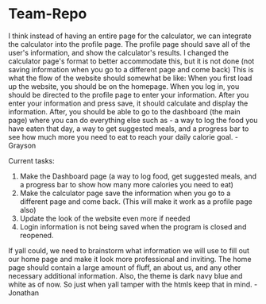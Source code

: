 # Team-Repo

I think instead of having an entire page for the calculator, we can integrate the calculator into the profile page. The profile page should save all of the user's information, and show the calculator's results. I changed the calculator page's format to better accommodate this, but it is not done (not saving information when you go to a different page and come back)
This is what the flow of the website should somewhat be like: When you first load up the website, you should be on the homepage. When you log in, you should be directed to the profile page to enter your information. After you enter your information and press save, it should calculate and display the information. After, you should be able to go to the dashboard (the main page) where you can do everything else such as - a way to log the food you have eaten that day, a way to get suggested meals, and a progress bar to see how much more you need to eat to reach your daily calorie goal. - Grayson

Current tasks:
1. Make the Dashboard page (a way to log food, get suggested meals, and a progress bar to show how many more calories you need to eat)
2. Make the calculator page save the information when you go to a different page and come back. (This will make it work as a profile page also)
3. Update the look of the website even more if needed
4. Login information is not being saved when the program is closed and reopened.






If yall could, we need to brainstorm what information we will use to fill out our home page and make it look more professional and inviting. The home page should contain a large amount of fluff, an about us, and any other necessary additional information. 
Also, the theme is dark navy blue and white as of now. So just when yall tamper with the htmls keep that in mind. - Jonathan



